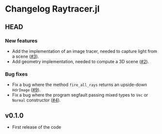 # Changelog Raytracer.jl

## HEAD

### New features

- Add the implementation of an image tracer, needed to capture light from a scene ([#3](https://github.com/Paolo97Gll/Raytracer.jl/pull/3)).
- Add geometry implementation, needed to compute a 3D scene ([#2](https://github.com/Paolo97Gll/Raytracer.jl/pull/2)).

### Bug fixes

- Fix a bug where the method `fire_all_rays` returns an upside-down `HdrImage` ([#9](https://github.com/Paolo97Gll/Raytracer.jl/pull/9)).
- Fix a bug where the program segfault passing mixed types to `Vec` or `Normal` constructor ([#4](https://github.com/Paolo97Gll/Raytracer.jl/issues/4)).

## v0.1.0

- First release of the code
